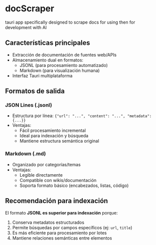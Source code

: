 # docScraper
tauri app specifically designed to scrape docs for using then for development with AI

## Características principales
- Extracción de documentación de fuentes web/APIs
- Almacenamiento dual en formatos:
  - JSONL (para procesamiento automatizado)
  - Markdown (para visualización humana)
- Interfaz Tauri multiplataforma

## Formatos de salida

### JSON Lines (.jsonl)
- Estructura por línea: `{"url": "...", "content": "...", "metadata": {...}}`
- Ventajas:
  - Fácil procesamiento incremental
  - Ideal para indexación y búsqueda
  - Mantiene estructura semántica original

### Markdown (.md)
- Organizado por categorías/temas
- Ventajas:
  - Legible directamente
  - Compatible con wikis/documentación
  - Soporta formato básico (encabezados, listas, código)

## Recomendación para indexación

El formato **JSONL es superior para indexación** porque:
1. Conserva metadatos estructurados
2. Permite búsquedas por campos específicos (ej: `url`, `title`)
3. Es más eficiente para procesamiento por lotes
4. Mantiene relaciones semánticas entre elementos